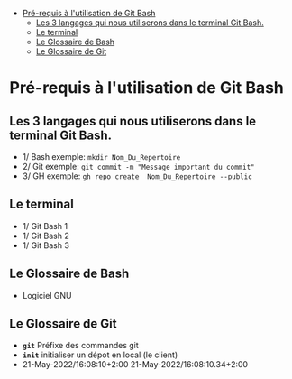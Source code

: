 
- [Pré-requis à l'utilisation de Git Bash](#Pré-requis-à-l-utilisation-de-Git-Bash)
  - [Les 3 langages qui nous utiliserons dans le terminal Git Bash.](#Les-3-langages-qui-nous-utiliserons-dans-le-terminal-Git-Bash.)
  - [Le terminal](#Le-terminal)
  - [Le Glossaire de Bash](#Le-Glossaire-de-Bash)
  - [Le Glossaire de Git](#Le-Glossaire-de-Git)
# Pré-requis à l'utilisation de Git Bash
## Les 3 langages qui nous utiliserons dans le terminal Git Bash.
- 1/    Bash exemple: `mkdir Nom_Du_Repertoire`
- 2/    Git exemple: `git commit -m "Message important du commit"`
- 3/    GH exemple: `gh repo create  Nom_Du_Repertoire --public`
## Le terminal
- 1/ Git Bash 1
- 1/ Git Bash 2
- 1/ Git Bash 3
## Le Glossaire de Bash
- Logiciel GNU
## Le Glossaire de Git
- **`git`**  Préfixe des commandes git
- **`init`**  initialiser un dépot en local (le client)
- 21-May-2022/16:08:10+2:00 21-May-2022/16:08:10.34+2:00